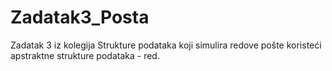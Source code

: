 Zadatak3_Posta
==============

Zadatak 3 iz kolegija Strukture podataka koji simulira redove pošte koristeći apstraktne strukture podataka - red.

